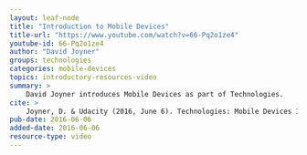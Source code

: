```yaml
---
layout: leaf-node
title: "Introduction to Mobile Devices"
title-url: "https://www.youtube.com/watch?v=66-Pq2o1ze4"
youtube-id: 66-Pq2o1ze4
author: "David Joyner"
groups: technologies
categories: mobile-devices
topics: introductory-resources-video
summary: >
    David Joyner introduces Mobile Devices as part of Technologies.
cite: >
    Joyner, D. & Udacity (2016, June 6). Technologies: Mobile Devices Introductory Video. Retrieved from https://www.youtube.com/watch?v=66-Pq2o1ze4
pub-date: 2016-06-06
added-date: 2016-06-06
resource-type: video
---
```

